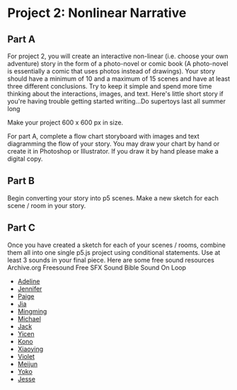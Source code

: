 
# Project 2: Nonlinear Narrative

## Part A
For project 2, you will create an interactive non-linear (i.e. choose your own adventure) story in the form of a photo-novel or comic book (A photo-novel is essentially a comic that uses photos instead of drawings). Your story should have a minimum of 10 and a maximum of 15 scenes and have at least three different conclusions. Try to keep it simple and spend more time thinking about the interactions, images, and text. Here's little short story if you're having trouble getting started writing...Do supertoys last all summer long

Make your project 600 x 600 px in size.

For part A, complete a flow chart storyboard with images and text diagramming the flow of your story. You may draw your chart by hand or create it in Photoshop or Illustrator. If you draw it by hand please make a digital copy. 


## Part B
Begin converting your story into p5 scenes. Make a new sketch for each scene / room in your story.


## Part C
Once you have created a sketch for each of your scenes / rooms, combine them all into one single p5.js project using conditional statements. Use at least 3 sounds in your final piece. Here are some free sound resources
Archive.org
Freesound
Free SFX
Sound Bible
Sound On Loop

* [Adeline](https://editor.p5js.org/qcao/sketches/wQQ33ATtW)
* [Jennifer](https://editor.p5js.org/jenniferbahng/sketches/t0pbz-Yen)
* [Paige](https://editor.p5js.org/psellers1/sketches/dMcVDKiwe)
* [Jia](https://editor.p5js.org/Dengasese/sketches/D3VMGm-yf)
* [Mingming](https://editor.p5js.org/mzheng@inside.artcenter.edu/sketches/R0gMBsvqf)
* [Michael](https://editor.p5js.org/lhzgogo123/sketches/waBOjwPzA)
* [Jack](https://editor.p5js.org/Jmitchmoore/sketches/t92_Ovvpc)
* [Yicen](https://editor.p5js.org/yicen918@gmail.com/sketches/bmlzF2772)
* [Kono](https://editor.p5js.org/Konosuke/sketches/OAHOmfV77)
* [Xiaoying](https://editor.p5js.org/dingdingxy/sketches/M6Pnio9mZ)
* [Violet](https://editor.p5js.org/vhuff/sketches/N_LqGHg7B)
* [Meijun](https://editor.p5js.org/may0626/sketches/ydiZOSqTU)
* [Yoko](https://editor.p5js.org/yoko_yin/sketches/v-JlX3dz0)
* [Jesse](https://editor.p5js.org/dangotkmn/sketches/t17OD3jNd)

